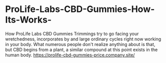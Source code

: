 # ProLife-Labs-CBD-Gummies-How-Its-Works-
How ProLife Labs CBD Gummies Trimmings try to go facing your wretchedness, incorporates by and large ordinary cycles right now working in your body. What numerous people don't realize anything about is that, but CBD begins from a plant, a similar compound at this point exists in the human body. https://prolife-cbd-gummies-price.company.site/
